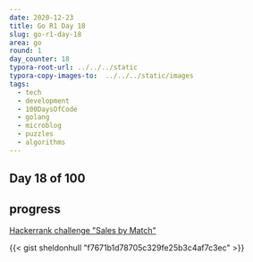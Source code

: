 ```yaml
---
date: 2020-12-23
title: Go R1 Day 18
slug: go-r1-day-18
area: go
round: 1
day_counter: 18
typora-root-url: ../../../static
typora-copy-images-to:  ../../../static/images
tags:
  - tech
  - development
  - 100DaysOfCode
  - golang
  - microblog
  - puzzles
  - algorithms
---
```


## Day 18 of 100

## progress

[Hackerrank challenge "Sales by Match"](https://www.hackerrank.com/challenges/sock-merchant/problem)

{{< gist sheldonhull  "f7671b1d78705c329fe25b3c4af7c3ec" >}}
